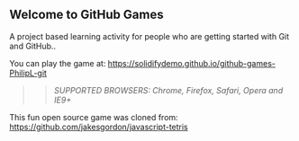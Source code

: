 ## Welcome to GitHub Games

A project based learning activity for people who are getting started with Git and GitHub..

You can play the game at: https://solidifydemo.github.io/github-games-PhilipL-git

>> _*SUPPORTED BROWSERS*: Chrome, Firefox, Safari, Opera and IE9+_

This fun open source game was cloned from: https://github.com/jakesgordon/javascript-tetris
